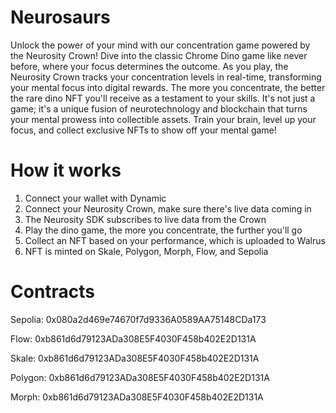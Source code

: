 # Neurosaurs
Unlock the power of your mind with our concentration game powered by the Neurosity Crown! Dive into the classic Chrome Dino game like never before, where your focus determines the outcome. As you play, the Neurosity Crown tracks your concentration levels in real-time, transforming your mental focus into digital rewards. The more you concentrate, the better the rare dino NFT you'll receive as a testament to your skills. It's not just a game; it's a unique fusion of neurotechnology and blockchain that turns your mental prowess into collectible assets. Train your brain, level up your focus, and collect exclusive NFTs to show off your mental game!

# How it works
1. Connect your wallet with Dynamic
2. Connect your Neurosity Crown, make sure there's live data coming in
3. The Neurosity SDK subscribes to live data from the Crown
4. Play the dino game, the more you concentrate, the further you'll go
5. Collect an NFT based on your performance, which is uploaded to Walrus
6. NFT is minted on Skale, Polygon, Morph, Flow, and Sepolia

# Contracts
Sepolia: 0x080a2d469e74670f7d9336A0589AA75148CDa173

Flow: 0xb861d6d79123ADa308E5F4030F458b402E2D131A

Skale: 0xb861d6d79123ADa308E5F4030F458b402E2D131A

Polygon: 0xb861d6d79123ADa308E5F4030F458b402E2D131A

Morph: 0xb861d6d79123ADa308E5F4030F458b402E2D131A
